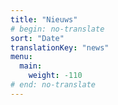 ```yaml
---
title: "Nieuws"
# begin: no-translate
sort: "Date"
translationKey: "news"
menu:
  main:
    weight: -110
# end: no-translate
---
```


